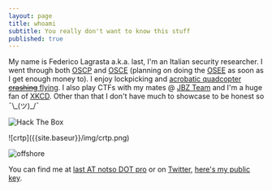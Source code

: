 ```yaml
---
layout: page
title: whoami
subtitle: You really don't want to know this stuff
published: true
---
```


My name is Federico Lagrasta a.k.a. last, I'm an Italian security researcher. I went through both [OSCP](https://www.offensive-security.com/information-security-certifications/oscp-offensive-security-certified-professional/) and [OSCE](https://www.offensive-security.com/information-security-certifications/osce-offensive-security-certified-expert/) (planning on doing the [OSEE](https://www.offensive-security.com/information-security-certifications/osee-offensive-security-exploitation-expert/) as soon as I get enough money to). I enjoy lockpicking and [acrobatic quadcopter ~~crashing~~ flying](https://www.youtube.com/watch?v=DpP_eaYOmxg). I also play CTFs with my mates @ [JBZ Team](https://jbz.team/about/) and I'm a huge fan of [XKCD](https://xkcd.com/1243/). Other than that I don't have much to showcase to be honest so ¯\\\_(ツ)\_/¯

<img src="https://www.hackthebox.eu/badge/image/28728" alt="Hack The Box"> <br>
<div data-iframe-width="150" data-iframe-height="270" data-share-badge-id="9bc5e91b-6096-457f-bc1b-8a9ec87416d9"></div>
  <script type="text/javascript">
    (function() {
      var s = document.createElement('script');
      s.type = 'text/javascript';
      s.async = true;
      s.src = '//cdn.youracclaim.com/assets/utilities/embed.js';
      var o = document.getElementsByTagName('script')[0];
      o.parentNode.insertBefore(s, o);
      })();
  </script>

<div data-iframe-width="150" data-iframe-height="270" data-share-badge-id="84059a2c-9ac4-48e7-9bf4-2726cfc3ab6b"></div>
  <script type="text/javascript">
    (function() {
      var s = document.createElement('script');
      s.type = 'text/javascript';
      s.async = true;
      s.src = '//cdn.youracclaim.com/assets/utilities/embed.js';
      var o = document.getElementsByTagName('script')[0];
      o.parentNode.insertBefore(s, o);
      })();
  </script>
![crtp]({{site.baseur}}/img/crtp.png)
  
  
  
![offshore]({{site.baseur}}/img/offshore.jpg)


You can find me at [last AT notso DOT pro](mailto:last@notso.pro) or on [Twitter](https://twitter.com/last0x00), [here's my public key]({{site.baseurl}}/pubkey.txt).
